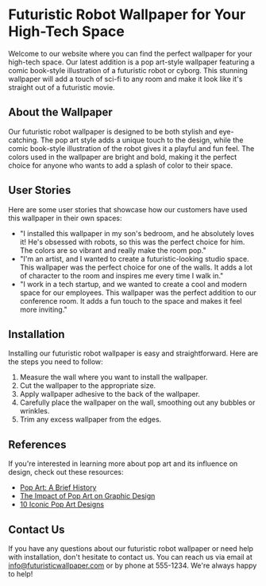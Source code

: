 <!--
Write me content for website with wallpaper which alt text is:

"A pop art-style wallpaper featuring a comic book-style illustration of a futuristic robot or cyborg."

The name/title of the page should not be 1:1 copy of the alt text but rather a real content of the website which is using this wallpaper.

- Use markdown format 
- Start with the heading
- The content should look like a real website 
- Include real sections like references, contact, user stories, etc. use things relevant to the page purpose.
- Feel free to use structure like headings, bullets, numbering, blockquotes, paragraphs, horizontal lines, etc.
- You can use formatting like bold or _italic_
- You can include UTF-8 emojis
- Links should be only #hash anchors (and you can refer to the document itself)
- Do not include images
-->

<!--font:Poppins-->

# Futuristic Robot Wallpaper for Your High-Tech Space

Welcome to our website where you can find the perfect wallpaper for your high-tech space. Our latest addition is a pop art-style wallpaper featuring a comic book-style illustration of a futuristic robot or cyborg. This stunning wallpaper will add a touch of sci-fi to any room and make it look like it's straight out of a futuristic movie.

## About the Wallpaper

Our futuristic robot wallpaper is designed to be both stylish and eye-catching. The pop art style adds a unique touch to the design, while the comic book-style illustration of the robot gives it a playful and fun feel. The colors used in the wallpaper are bright and bold, making it the perfect choice for anyone who wants to add a splash of color to their space.

## User Stories

Here are some user stories that showcase how our customers have used this wallpaper in their own spaces:

- "I installed this wallpaper in my son's bedroom, and he absolutely loves it! He's obsessed with robots, so this was the perfect choice for him. The colors are so vibrant and really make the room pop."
- "I'm an artist, and I wanted to create a futuristic-looking studio space. This wallpaper was the perfect choice for one of the walls. It adds a lot of character to the room and inspires me every time I walk in."
- "I work in a tech startup, and we wanted to create a cool and modern space for our employees. This wallpaper was the perfect addition to our conference room. It adds a fun touch to the space and makes it feel more inviting."

## Installation

Installing our futuristic robot wallpaper is easy and straightforward. Here are the steps you need to follow:

1. Measure the wall where you want to install the wallpaper.
2. Cut the wallpaper to the appropriate size.
3. Apply wallpaper adhesive to the back of the wallpaper.
4. Carefully place the wallpaper on the wall, smoothing out any bubbles or wrinkles.
5. Trim any excess wallpaper from the edges.

## References

If you're interested in learning more about pop art and its influence on design, check out these resources:

- [Pop Art: A Brief History](#)
- [The Impact of Pop Art on Graphic Design](#)
- [10 Iconic Pop Art Designs](#)

## Contact Us

If you have any questions about our futuristic robot wallpaper or need help with installation, don't hesitate to contact us. You can reach us via email at info@futuristicwallpaper.com or by phone at 555-1234. We're always happy to help!
